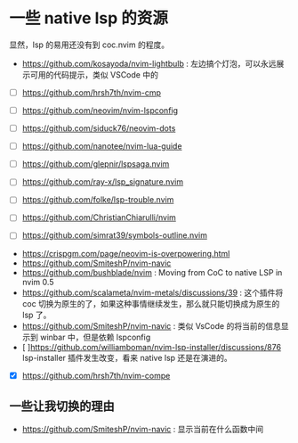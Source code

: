 # 一些 native lsp 的资源

显然，lsp 的易用还没有到 coc.nvim 的程度。

- https://github.com/kosayoda/nvim-lightbulb : 左边搞个灯泡，可以永远展示可用的代码提示，类似 VSCode 中的

- [ ] https://github.com/hrsh7th/nvim-cmp
- [ ] https://github.com/neovim/nvim-lspconfig
- [ ] https://github.com/siduck76/neovim-dots
- [ ] https://github.com/nanotee/nvim-lua-guide
- [ ] https://github.com/glepnir/lspsaga.nvim
- [ ] https://github.com/ray-x/lsp_signature.nvim
- [ ] https://github.com/folke/lsp-trouble.nvim
- [ ] https://github.com/ChristianChiarulli/nvim
- [ ] https://github.com/simrat39/symbols-outline.nvim


- https://crispgm.com/page/neovim-is-overpowering.html
- https://github.com/SmiteshP/nvim-navic
- https://github.com/bushblade/nvim : Moving from CoC to native LSP in nvim 0.5
- https://github.com/scalameta/nvim-metals/discussions/39 : 这个插件将 coc 切换为原生的了，如果这种事情继续发生，那么就只能切换成为原生的 lsp 了。
- https://github.com/SmiteshP/nvim-navic : 类似 VsCode 的将当前的信息显示到 winbar 中，但是依赖 lspconfig
- [ ]https://github.com/williamboman/nvim-lsp-installer/discussions/876 lsp-installer 插件发生改变，看来 native lsp 还是在演进的。


- [x] https://github.com/hrsh7th/nvim-compe

## 一些让我切换的理由
- https://github.com/SmiteshP/nvim-navic : 显示当前在什么函数中间
